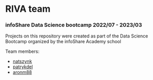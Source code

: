 # RIVA team
### infoShare Data Science bootcamp 2022/07 - 2023/03
Projects on this repository were created as part of the Data Science Bootcamp organized by the infoShare Academy school

Team members:
- [natszynk](https://github.com/natszynk)
- [patrykdel](https://github.com/patrykdel)
- [aronm88](https://github.com/aronm88)
